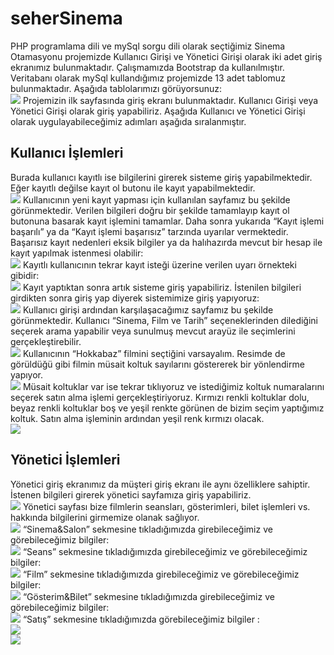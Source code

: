 # seherSinema
PHP programlama dili ve mySql sorgu dili olarak seçtiğimiz Sinema Otamasyonu projemizde Kullanıcı Girişi ve Yönetici Girişi olarak iki adet giriş ekranımız bulunmaktadır. Çalışmamızda Bootstrap da kullanılmıştır.<br>
Veritabanı olarak mySql kullandığımız projemizde 13 adet tablomuz bulunmaktadır. Aşağıda tablolarımızı görüyorsunuz:
<br><img src=https://github.com/shrgrl/seherSinema/tree/master/img/img1.jpg />
Projemizin ilk sayfasında giriş ekranı bulunmaktadır. Kullanıcı Girişi veya Yönetici Girişi olarak giriş yapabiliriz. Aşağıda Kullanıcı ve Yönetici Girişi olarak uygulayabileceğimiz adımları aşağıda sıralanmıştır.
## Kullanıcı İşlemleri
Burada kullanıcı kayıtlı ise bilgilerini girerek sisteme giriş yapabilmektedir. Eğer kayıtlı değilse kayıt ol butonu ile kayıt yapabilmektedir.
<br><img src=https://github.com/shrgrl/seherSinema/tree/master/img/img2.jpg />
Kullanıcının yeni kayıt yapması için kullanılan sayfamız bu şekilde görünmektedir. Verilen bilgileri doğru bir şekilde tamamlayıp kayıt ol butonuna basarak kayıt işlemini tamamlar. Daha sonra yukarıda “Kayıt işlemi başarılı” ya da “Kayıt işlemi başarısız” tarzında uyarılar vermektedir. Başarısız kayıt nedenleri eksik bilgiler ya da halıhazırda mevcut bir hesap ile kayıt yapılmak istenmesi olabilir:
<br><img src=https://github.com/shrgrl/seherSinema/tree/master/img/img3.jpg />
Kayıtlı kullanıcının tekrar kayıt isteği üzerine verilen uyarı örnekteki gibidir:
<br><img src=https://github.com/shrgrl/seherSinema/tree/master/img/img4.jpg />
Kayıt yaptıktan sonra artık sisteme giriş yapabiliriz. İstenilen bilgileri girdikten sonra giriş yap diyerek sistemimize giriş yapıyoruz:
<br><img src=https://github.com/shrgrl/seherSinema/tree/master/img/img5.jpg />
Kullanıcı girişi ardından karşılaşacağımız sayfamız bu şekilde görünmektedir. Kullanıcı “Sinema, Film ve Tarih” seçeneklerinden dilediğini seçerek arama yapabilir veya sunulmuş mevcut arayüz ile seçimlerini gerçekleştirebilir.
<br><img src=https://github.com/shrgrl/seherSinema/tree/master/img/img6.jpg />
Kullanıcının “Hokkabaz” filmini seçtiğini varsayalım. Resimde de görüldüğü gibi filmin müsait koltuk sayılarını göstererek bir yönlendirme yapıyor.
<br><img src=https://github.com/shrgrl/seherSinema/tree/master/img/img7.jpg />
Müsait koltuklar var ise tekrar tıklıyoruz ve istediğimiz koltuk numaralarını seçerek satın alma işlemi gerçekleştiriyoruz. Kırmızı renkli koltuklar dolu, beyaz renkli koltuklar boş ve yeşil renkte görünen de bizim seçim yaptığımız koltuk. Satın alma işleminin ardından yeşil renk kırmızı olacak.
<br><img src=https://github.com/shrgrl/seherSinema/tree/master/img/img8.jpg />
## Yönetici İşlemleri
Yönetici giriş ekranımız da müşteri giriş ekranı ile aynı özelliklere sahiptir. İstenen bilgileri girerek yönetici sayfamıza giriş yapabiliriz.
<br><img src=https://github.com/shrgrl/seherSinema/tree/master/img/img9.jpg />
Yönetici sayfası bize filmlerin seansları, gösterimleri, bilet işlemleri vs. hakkında bilgilerini girmemize olanak sağlıyor.
<br><img src=https://github.com/shrgrl/seherSinema/tree/master/img/img10.jpg />
“Sinema&Salon” sekmesine tıkladığımızda girebileceğimiz ve görebileceğimiz bilgiler:
<br><img src=https://github.com/shrgrl/seherSinema/tree/master/img/img11.jpg />
“Seans” sekmesine tıkladığımızda girebileceğimiz ve görebileceğimiz bilgiler:
<br><img src=https://github.com/shrgrl/seherSinema/tree/master/img/img12.jpg />
“Film” sekmesine tıkladığımızda girebileceğimiz ve görebileceğimiz bilgiler:
<br><img src=https://github.com/shrgrl/seherSinema/tree/master/img/img13.jpg />
“Gösterim&Bilet” sekmesine tıkladığımızda girebileceğimiz ve görebileceğimiz bilgiler:
<br><img src=https://github.com/shrgrl/seherSinema/tree/master/img/img14.jpg />
“Satış” sekmesine tıkladığımızda görebileceğimiz bilgiler :
<br><img src=https://github.com/shrgrl/seherSinema/tree/master/img/img15.jpg />
<br><img src=https://github.com/shrgrl/seherSinema/tree/master/img.jpg />

